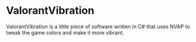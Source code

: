 # ValorantVibration
ValorantVibration is a little piece of software written in C# that uses NVAP to tweak the game colors and make it more vibrant.
